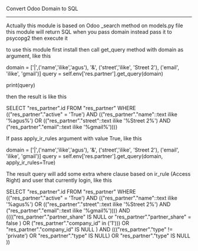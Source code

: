 Convert Odoo Domain to SQL 

----------------------------------------------------

Actually this module is based on Odoo _search method on models.py file
this module will return SQL when you pass domain instead pass it to psycopg2 then execute it

to use this module first install then call get_query method with domain as argument, like this

domain = ['|',('name','ilike','agus'), '&', ('street','ilike', 'Street 2'), ('email', 'ilike', 'gmail')]
query = self.env['res.partner'].get_query(domain)

print(query)

then the result is like this

SELECT "res_partner".id FROM "res_partner" WHERE (("res_partner"."active" = 'True')  AND  (("res_partner"."name"::text ilike '%agus%')  OR  (("res_partner"."street"::text ilike '%Street 2%')  AND  ("res_partner"."email"::text ilike '%gmail%'))))

If pass apply_ir_rules argument with value True, like this

domain = ['|',('name','ilike','agus'), '&', ('street','ilike', 'Street 2'), ('email', 'ilike', 'gmail')]
query = self.env['res.partner'].get_query(domain, apply_ir_rules=True)

The result query will add some extra where clause based on ir_rule (Access Right) and user that currently login, like this


SELECT "res_partner".id FROM "res_partner" WHERE (("res_partner"."active" = 'True')  AND  (("res_partner"."name"::text ilike '%agus%')  OR  (("res_partner"."street"::text ilike '%Street 2%')  AND  ("res_partner"."email"::text ilike '%gmail%')))) AND (((("res_partner"."partner_share" IS NULL or "res_partner"."partner_share" = false )  OR  ("res_partner"."company_id" in ('1')))  OR  "res_partner"."company_id" IS NULL )  AND  ((("res_partner"."type" != 'private') OR "res_partner"."type" IS NULL)  OR  "res_partner"."type" IS NULL ))
